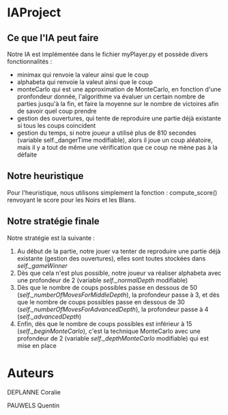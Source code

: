 # IAProject

## Ce que l'IA peut faire 

Notre IA est implémentée dans le fichier myPlayer.py et possède divers fonctionnalités :
 - minimax qui renvoie la valeur ainsi que le coup
 - alphabeta qui renvoie la valeut ainsi que le coup
 - monteCarlo qui est une approximation de MonteCarlo, en fonction d'une pronfondeur donnée, l'algorithme va évaluer un certain nombre de parties jusqu'à la fin, et faire la moyenne sur le nombre de victoires afin de savoir quel coup prendre
 - gestion des ouvertures, qui tente de reproduire une partie déjà existante si tous les coups coincident
 - gestion du temps, si notre joueur a utilisé plus de 810 secondes (variable self._dangerTime modifiable), alors il joue un coup aléatoire, mais il y a tout de même une vérification que ce coup ne mène pas à la défaite

## Notre heuristique

Pour l'heuristique, nous utilisons simplement la fonction : 
compute_score() renvoyant le score pour les Noirs et les Blans.

## Notre stratégie finale

 Notre stratégie est la suivante :
 1. Au début de la partie, notre jouer va tenter de reproduire une partie déjà existante (gestion des ouvertures), elles sont toutes stockées dans _self.\_gameWinner_
 2. Dès que cela n'est plus possible, notre joueur va réaliser alphabeta avec une profondeur de 2 (variable _self.\_normalDepth_ modifiable)
 3. Dès que le nombre de coups possibles passe en dessous de 50 (_self.\_numberOfMovesForMiddleDepth_), la profondeur passe à 3, et dès que le nombre de coups possibles passe en dessous de 30 (_self.\_numberOfMovesForAdvancedDepth_), la profondeur passe à 4 (_self.\_advancedDepth_)
 4. Enfin, dès que le nombre de coups possibles est inférieur à 15 (_self.\_beginMonteCarlo_), c'est la technique MonteCarlo avec une profondeur de 2 (variable _self.\_depthMonteCarlo_ modifiable) qui est mise en place

# Auteurs

DEPLANNE Coralie

PAUWELS Quentin